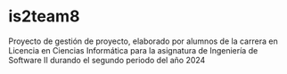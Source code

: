 # is2team8
Proyecto de gestión de proyecto, elaborado por alumnos de la carrera en Licencia en Ciencias Informática para la asignatura de Ingeniería de Software II durando el segundo periodo del año 2024
